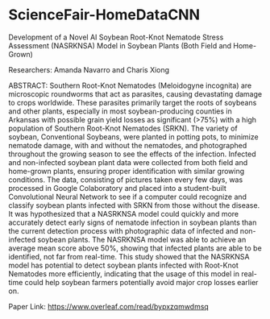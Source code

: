 # ScienceFair-HomeDataCNN

Development of a Novel AI Soybean Root-Knot Nematode Stress Assessment (NASRKNSA) Model in Soybean Plants (Both Field and Home-Grown)

Researchers: Amanda Navarro and Charis Xiong

ABSTRACT: Southern Root-Knot Nematodes (Meloidogyne incognita) are microscopic roundworms that act as parasites, causing devastating damage to crops worldwide. These parasites primarily target the roots of soybeans and other plants, especially in most soybean-producing counties in Arkansas with possible grain yield losses as significant (>75%) with a high population of Southern Root-Knot Nematodes (SRKN). The variety of soybean, Conventional Soybeans, were planted in potting pots, to minimize nematode damage, with and without the nematodes, and photographed throughout the growing season to see the effects of the infection. Infected and non-infected soybean plant data were collected from both field and home-grown plants, ensuring proper identification with similar growing conditions. The data, consisting of pictures taken every few days, was processed in Google Colaboratory and placed into a student-built Convolutional Neural Network to see if a computer could recognize and classify soybean plants infected with SRKN from those without the disease. It was hypothesized that a NASRKNSA model could quickly and more accurately detect early signs of nematode infection in soybean plants than the current detection process with photographic data of infected and non-infected soybean plants. The NASRKNSA model was able to achieve an average mean score above 50%, showing that infected plants are able to be identified, not far from real-time. This study showed that the NASRKNSA model has potential to detect soybean plants infected with Root-Knot Nematodes more efficiently, indicating that the usage of this model in real-time could help soybean farmers potentially avoid major crop losses earlier on.

Paper Link: https://www.overleaf.com/read/bypxzqmwdmsq
